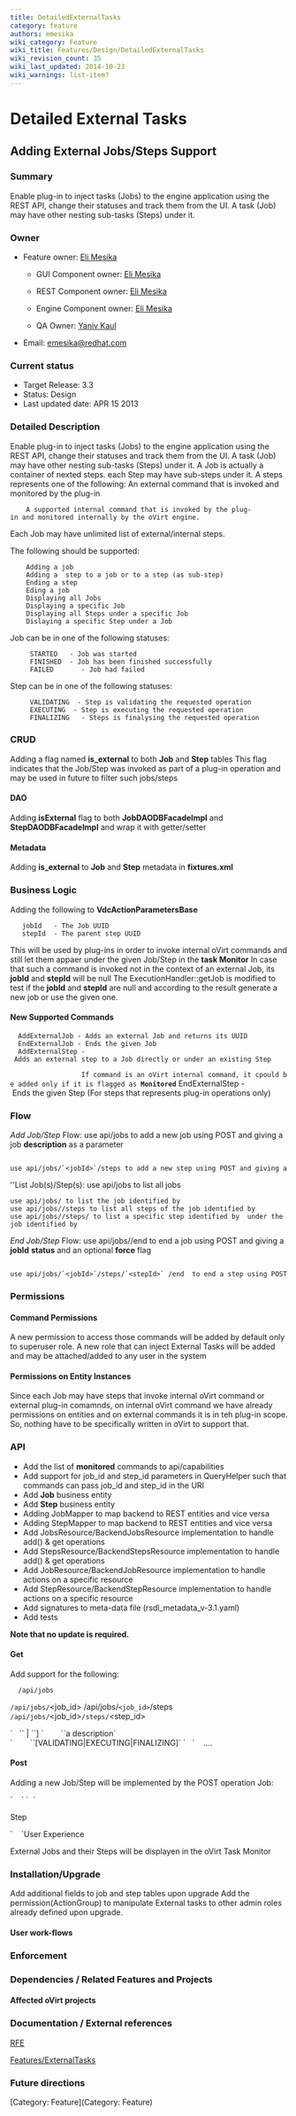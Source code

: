 ```yaml
---
title: DetailedExternalTasks
category: feature
authors: emesika
wiki_category: Feature
wiki_title: Features/Design/DetailedExternalTasks
wiki_revision_count: 35
wiki_last_updated: 2014-10-23
wiki_warnings: list-item?
---
```


# Detailed External Tasks

## Adding External Jobs/Steps Support

### Summary

Enable plug-in to inject tasks (Jobs) to the engine application using the REST API, change their statuses and track them from the UI. A task (Job) may have other nesting sub-tasks (Steps) under it.

### Owner

*   Feature owner: [ Eli Mesika](User:emesika)

    * GUI Component owner: [ Eli Mesika](User:emesika)

    * REST Component owner: [ Eli Mesika](User:emesika)

    * Engine Component owner: [ Eli Mesika](User:emesika)

    * QA Owner: [ Yaniv Kaul](User:ykaul)

*   Email: emesika@redhat.com

### Current status

*   Target Release: 3.3
*   Status: Design
*   Last updated date: APR 15 2013

### Detailed Description

Enable plug-in to inject tasks (Jobs) to the engine application using the REST API, change their statuses and track them from the UI. A task (Job) may have other nesting sub-tasks (Steps) under it. A Job is actually a container of nexted steps. each Step may have sub-steps under it. A steps represents one of the following:
 An external command that is invoked and monitored by the plug-in

        A supported internal command that is invoked by the plug-in and monitored internally by the oVirt engine.

Each Job may have unlimited list of external/internal steps.

The following should be supported:

        Adding a job
        Adding a  step to a job or to a step (as sub-step)
        Ending a step 
        Eding a job
        Displaying all Jobs
        Displaying a specific Job
        Displaying all Steps under a specific Job
        Dislaying a specific Step under a Job

Job can be in one of the following statuses:

         STARTED   - Job was started
         FINISHED  - Job has been finished successfully
         FAILED       - Job had failed 

Step can be in one of the following statuses:

         VALIDATING  - Step is validating the requested operation
         EXECUTING  - Step is executing the requested operation
         FINALIZING   - Steps is finalysing the requested operation

### CRUD

Adding a flag named **is_external** to both **Job** and **Step** tables
This flag indicates that the Job/Step was invoked as part of a plug-in operation and may be used in future to filter such jobs/steps

#### DAO

Adding **isExternal** flag to both **JobDAODBFacadeImpl** and **StepDAODBFacadeImpl** and wrap it with getter/setter

#### Metadata

Adding **is_external** to **Job** and **Step** metadata in **fixtures.xml**

### Business Logic

Adding the following to **VdcActionParametersBase**

       jobId   - The Job UUID
       stepId  - The parent step UUID

This will be used by plug-ins in order to invoke internal oVirt commands and still let them appaer under the given Job/Step in the **task Monitor**
In case that such a command is invoked not in the context of an external Job, its **jobId** and **stepId** will be null
 The ExecutionHandler::getJob is modified to test if the **jobId** and **stepId** are null and according to the result generate a new job or use the given one.

#### New Supported Commands

      AddExternalJob - Adds an external Job and returns its UUID
      EndExternalJob - Ends the given Job
      AddExternalStep - Adds an external step to a Job directly or under an existing Step
`                  If command is an oVirt internal command, it cpould be added only if it is flagged as `**`Monitored`**
      EndExternalStep - Ends the given Step (For steps that represents plug-in operations only)

### Flow

*Add Job/Step* Flow:
 use api/jobs to add a new job using POST and giving a job **description** as a parameter

      use api/jobs/`<jobId>`/steps to add a new step using POST and giving a step `**`parentId`**` , `**`parentType`**`, `**`description`**` and `**`status`**` as parameters (The parentId is the UUID of the parent of the new created step, the parentType may be `**`Job`**` or `**`Step`**`)

''List Job(s)/Step(s):
 use api/jobs to list all jobs

`use api/jobs/`<jobId>` to list the job identified by `<jobId>
`use api/jobs/`<jobId>`/steps to list all steps of the job identified by `<jobId>
`use api/jobs/`<jobId>`/steps/`<stepId>` to list a specific step identified by `<stepId>` under the job identified by `<jobId>

*End Job/Step* Flow:
 use api/jobs/<jobId>/end to end a job using POST and giving a **jobId** **status** and an optional **force** flag

      use api/jobs/`<jobId>`/steps/`<stepId>` /end  to end a step using POST and giving a `**`stepId`**` `**`stepType`**` `**`status`**` and an optional `**`force`**` flag

### Permissions

#### Command Permissions

A new permission to access those commands will be added by default only to superuser role. A new role that can inject External Tasks will be added and may be attached/added to any user in the system

#### Permissions on Entity Instances

Since each Job may have steps that invoke internal oVirt command or external plug-in comamnds, on internal oVirt command we have already permissions on entities and on external commands it is in teh plug-in scope. So, nothing have to be specifically written in oVirt to support that.

### API

*   Add the list of **monitored** commands to api/capabilities
*   Add support for job_id and step_id parameters in QueryHelper such that commands can pass job_id and step_id in the URI
*   Add **Job** business entity
*   Add **Step** business entity
*   Adding JobMapper to map backend to REST entities and vice versa
*   Adding StepMapper to map backend to REST entities and vice versa
*   Add JobsResource/BackendJobsResource implementation to handle add() & get operations
*   Add StepsResource/BackendStepsResource implementation to handle add() & get operations
*   Add JobResource/BackendJobResource implementation to handle actions on a specific resource
*   Add StepResource/BackendStepResource implementation to handle actions on a specific resource
*   Add signatures to meta-data file (rsdl_metadata_v-3.1.yaml)
*   Add tests

**Note that no update is required.**

#### Get

Add support for the following:

      /api/jobs
`/api/jobs/`<job_id>
      /api/jobs/`<job_id>`/steps
`/api/jobs/`<job_id>`/steps/`<step_id>

<jobs>
`   `<job id = "xxx" href="api/jobs/xxx>
`       `<description>`a description`</description>
`   `<job>
         .....
</jobs>

<steps>
`    `<step id="yyy" href="api/jobs/xxx/steps/yyy>
              [`<parent_job id="xxx" href="api/jobs/xxx"/>` | `<parent_step id="yyy" href="api/jobs/xxx/steps/yyy"/>`]
`        `<description>`a description`</description>
`        `<status>`[VALIDATING|EXECUTING|FINALIZING]`</status>
`   `</step>
         ....
</steps>

#### Post

Adding a new Job/Step will be implemented by the POST operation
 Job:

<job>
`    `<description></description>
`  `</job>

Step

<step>
`    `<parent_job id="xxx" href="/api/jobs/xxx></parent_job>
`    `<description></description>
`   `<status></status>
<step>

Sub-step

<step>
`    `<parent_step id="yyy" href="/api/jobs/xxx/steps/yyy></parent_job>
`    `<description></description>
`   `<status></status>
<step>

Ending an existing Job/Step will be done via a supported **action** on the Job/Step business entity

      /api/Jobs/`<job_id>`/end - will end the given job
      /api/Jobs/`<job_id>`/steps/`<step_id>`/end - will end the given step

### User Experience

External Jobs and their Steps will be displayen in the oVirt Task Monitor

### Installation/Upgrade

Add additional fields to job and step tables upon upgrade Add the permission(ActionGroup) to manipulate External tasks to other admin roles already defined upon upgrade.

#### User work-flows

### Enforcement

### Dependencies / Related Features and Projects

#### Affected oVirt projects

### Documentation / External references

[RFE](https://bugzilla.redhat.com/show_bug.cgi?id=872719)

[Features/ExternalTasks](Features/ExternalTasks)

### Future directions

[Category: Feature](Category: Feature)
